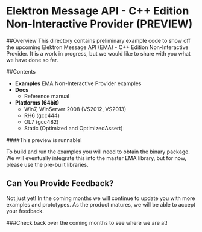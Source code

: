 # Elektron Message API - C++ Edition Non-Interactive Provider (PREVIEW)
 

##Overview
This directory contains preliminary example code to show off the upcoming Elektron Message API (EMA) - C++ Edition Non-Interactive Provider. It is a work in progress, but we would like to share with you what we have done so far. 

##Contents
- **Examples** EMA Non-Interactive Provider examples
- **Docs**
  - Reference manual
- **Platforms (64bit)** 
  - Win7, WinServer 2008 (VS2012, VS2013)
  - RH6 (gcc444)
  - OL7 (gcc482)
  - Static (Optimized and OptimizedAssert)
  


####This preview is runnable!  

To build and run the examples you will need to obtain the binary package.  We will eventually integrate this into the master EMA library, but for now, please use the pre-built libraries.




## Can You Provide Feedback?
Not just yet!  In the coming months we will continue to update you with more examples and prototypes. As the product matures, we will be able to accept your feedback. 

###Check back over the coming months to see where we are at!





